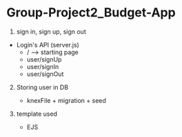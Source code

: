 # Group-Project2_Budget-App
1. sign in, sign up, sign out
- Login's API    (server.js)
    - /    --> starting page
    - user/signUp  
    - user/signIn   
    - user/signOut 

2. Storing user in DB
    - knexFile + migration + seed

3. template used 
    - EJS
 